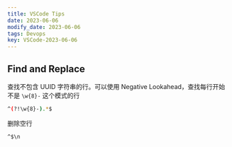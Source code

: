 ```yaml
---
title: VSCode Tips
date: 2023-06-06
modify_date: 2023-06-06
tags: Devops
key: VSCode-2023-06-06
---
```


## Find and Replace

查找不包含 UUID 字符串的行。可以使用 Negative Lookahead，查找每行开始不是 `\w{8}-` 这个模式的行

```sh
^(?!\w{8}-).*$
```

删除空行

```sh
^$\n
```

<!--more-->